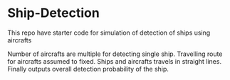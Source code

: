 # Ship-Detection
This repo have starter code for simulation of detection of ships using aircrafts

Number of aircrafts are multiple for detecting single ship.
Travelling route for aircrafts assumed to fixed.
Ships and aircrafts travels in straight lines.
Finally outputs overall detection probability of the ship.
